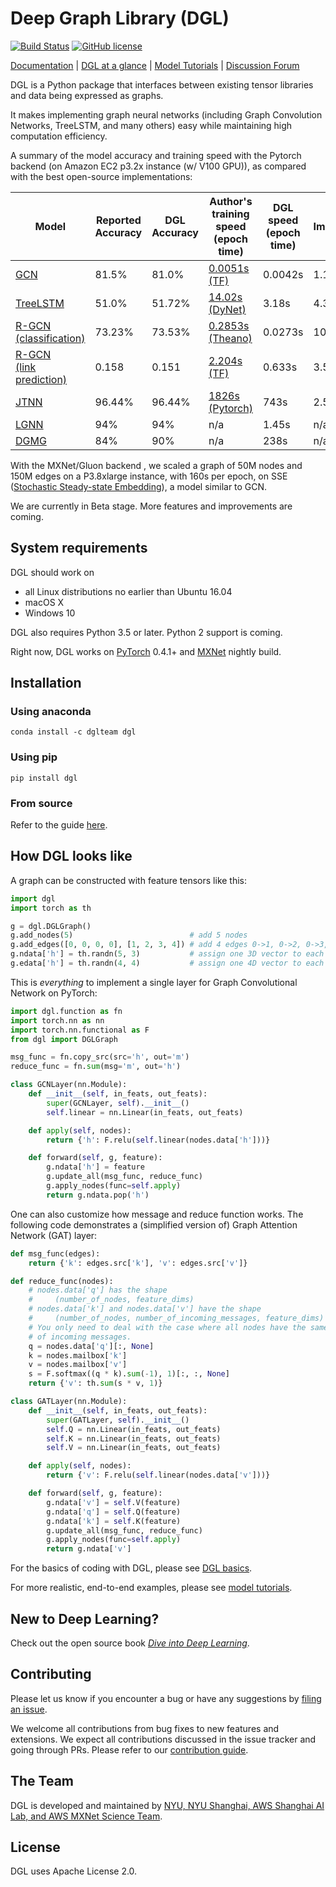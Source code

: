 # Deep Graph Library (DGL)
[![Build Status](http://ci.dgl.ai:80/buildStatus/icon?job=DGL/master)](http://ci.dgl.ai:80/job/DGL/job/master/)
[![GitHub license](https://dmlc.github.io/img/apache2.svg)](./LICENSE)

[Documentation](https://docs.dgl.ai) | [DGL at a glance](https://docs.dgl.ai/tutorials/basics/1_first.html#sphx-glr-tutorials-basics-1-first-py) |
[Model Tutorials](https://docs.dgl.ai/tutorials/models/index.html) | [Discussion Forum](https://discuss.dgl.ai)

DGL is a Python package that interfaces between existing tensor libraries and data being expressed as
graphs.

It makes implementing graph neural networks (including Graph Convolution Networks, TreeLSTM, and many others) easy while
maintaining high computation efficiency.

A summary of the model accuracy and training speed with the Pytorch backend (on Amazon EC2 p3.2x instance (w/ V100 GPU)), as compared with the best open-source implementations:

| Model | Reported <br> Accuracy | DGL <br> Accuracy | Author's training speed (epoch time) | DGL speed (epoch time) | Improvement |
| ----- | ----------------- | ------------ | ------------------------------------ | ---------------------- | ----------- |
| [GCN](https://arxiv.org/abs/1609.02907)   | 81.5% | 81.0% | [0.0051s (TF)](https://github.com/tkipf/gcn) | 0.0042s | 1.17x |
| [TreeLSTM](http://arxiv.org/abs/1503.00075) | 51.0% | 51.72% | [14.02s (DyNet)](https://github.com/clab/dynet/tree/master/examples/treelstm) | 3.18s | 4.3x |
| [R-GCN <br> (classification)](https://arxiv.org/abs/1703.06103) | 73.23% | 73.53% | [0.2853s (Theano)](https://github.com/tkipf/relational-gcn) | 0.0273s | 10.4x |
| [R-GCN <br> (link prediction)](https://arxiv.org/abs/1703.06103) | 0.158 | 0.151 | [2.204s (TF)](https://github.com/MichSchli/RelationPrediction) | 0.633s | 3.5x |
| [JTNN](https://arxiv.org/abs/1802.04364) | 96.44% | 96.44% | [1826s (Pytorch)](https://github.com/wengong-jin/icml18-jtnn) | 743s | 2.5x |
| [LGNN](https://arxiv.org/abs/1705.08415) | 94% | 94% | n/a | 1.45s | n/a |
| [DGMG](https://arxiv.org/pdf/1803.03324.pdf) | 84% | 90% | n/a | 238s | n/a |

With the MXNet/Gluon backend , we scaled a graph of 50M nodes and 150M edges on a P3.8xlarge instance, 
with 160s per epoch, on SSE ([Stochastic Steady-state Embedding](https://www.cc.gatech.edu/~hdai8/pdf/equilibrium_embedding.pdf)), 
a model similar to GCN. 


We are currently in Beta stage.  More features and improvements are coming.

## System requirements

DGL should work on

* all Linux distributions no earlier than Ubuntu 16.04
* macOS X
* Windows 10

DGL also requires Python 3.5 or later.  Python 2 support is coming.

Right now, DGL works on [PyTorch](https://pytorch.org) 0.4.1+ and [MXNet](https://mxnet.apache.org) nightly
build.

## Installation

### Using anaconda

```
conda install -c dglteam dgl
```

### Using pip

```
pip install dgl
```

### From source

Refer to the guide [here](https://docs.dgl.ai/install/index.html#install-from-source).

## How DGL looks like

A graph can be constructed with feature tensors like this:

```python
import dgl
import torch as th

g = dgl.DGLGraph()
g.add_nodes(5)                          # add 5 nodes
g.add_edges([0, 0, 0, 0], [1, 2, 3, 4]) # add 4 edges 0->1, 0->2, 0->3, 0->4
g.ndata['h'] = th.randn(5, 3)           # assign one 3D vector to each node
g.edata['h'] = th.randn(4, 4)           # assign one 4D vector to each edge
```

This is *everything* to implement a single layer for Graph Convolutional Network on PyTorch:

```python
import dgl.function as fn
import torch.nn as nn
import torch.nn.functional as F
from dgl import DGLGraph

msg_func = fn.copy_src(src='h', out='m')
reduce_func = fn.sum(msg='m', out='h')

class GCNLayer(nn.Module):
    def __init__(self, in_feats, out_feats):
        super(GCNLayer, self).__init__()
        self.linear = nn.Linear(in_feats, out_feats)

    def apply(self, nodes):
        return {'h': F.relu(self.linear(nodes.data['h']))}

    def forward(self, g, feature):
        g.ndata['h'] = feature
        g.update_all(msg_func, reduce_func)
        g.apply_nodes(func=self.apply)
        return g.ndata.pop('h')
```

One can also customize how message and reduce function works.  The following code
demonstrates a (simplified version of) Graph Attention Network (GAT) layer:

```python
def msg_func(edges):
    return {'k': edges.src['k'], 'v': edges.src['v']}

def reduce_func(nodes):
    # nodes.data['q'] has the shape
    #     (number_of_nodes, feature_dims)
    # nodes.data['k'] and nodes.data['v'] have the shape
    #     (number_of_nodes, number_of_incoming_messages, feature_dims)
    # You only need to deal with the case where all nodes have the same number
    # of incoming messages.
    q = nodes.data['q'][:, None]
    k = nodes.mailbox['k']
    v = nodes.mailbox['v']
    s = F.softmax((q * k).sum(-1), 1)[:, :, None]
    return {'v': th.sum(s * v, 1)}

class GATLayer(nn.Module):
    def __init__(self, in_feats, out_feats):
        super(GATLayer, self).__init__()
        self.Q = nn.Linear(in_feats, out_feats)
        self.K = nn.Linear(in_feats, out_feats)
        self.V = nn.Linear(in_feats, out_feats)

    def apply(self, nodes):
        return {'v': F.relu(self.linear(nodes.data['v']))}

    def forward(self, g, feature):
        g.ndata['v'] = self.V(feature)
        g.ndata['q'] = self.Q(feature)
        g.ndata['k'] = self.K(feature)
        g.update_all(msg_func, reduce_func)
        g.apply_nodes(func=self.apply)
        return g.ndata['v']
```

For the basics of coding with DGL, please see [DGL basics](https://docs.dgl.ai/tutorials/basics/index.html).

For more realistic, end-to-end examples, please see [model tutorials](https://docs.dgl.ai/tutorials/models/index.html).


## New to Deep Learning?

Check out the open source book [*Dive into Deep Learning*](http://en.diveintodeeplearning.org/).


## Contributing

Please let us know if you encounter a bug or have any suggestions by [filing an issue](https://github.com/dmlc/dgl/issues).

We welcome all contributions from bug fixes to new features and extensions.
We expect all contributions discussed in the issue tracker and going through PRs.  Please refer to our [contribution guide](https://docs.dgl.ai/contribute.html).


## The Team

DGL is developed and maintained by [NYU, NYU Shanghai, AWS Shanghai AI Lab, and AWS MXNet Science Team](https://www.dgl.ai/about).


## License

DGL uses Apache License 2.0.
